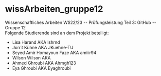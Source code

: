 # wissArbeiten_gruppe12
Wissenschaftliches Arbeiten WS22/23 -- Prüfungsleistung Teil 3: GitHub -- Gruppe 12  
Folgende Studierende sind an dem Projekt beteiligt:  
+ Lisa Harand               AKA   lshrnd  
+ Jorrit Kühne              AKA   JKuehne-TU  
+ Seyed Amir Homayoun Faze  AKA   amiiir94  
+ Wilson Wilson             AKA  
+ Ahmed Ghroubi             AKA   Ahmgh123  
+ Eya Ghroubi               AKA   Eyaghroubi  
